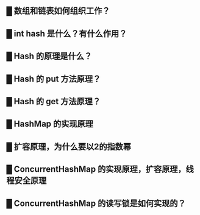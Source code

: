 ## █  数组和链表如何组织工作？

## █ int hash 是什么？有什么作用？

## █ Hash 的原理是什么？

## █ Hash 的 put 方法原理？

## █ Hash 的 get 方法原理？

## █ HashMap 的实现原理

## █ 扩容原理，为什么要以2的指数幂

## █ ConcurrentHashMap 的实现原理，扩容原理，线程安全原理

## █ ConcurrentHashMap 的读写锁是如何实现的？
